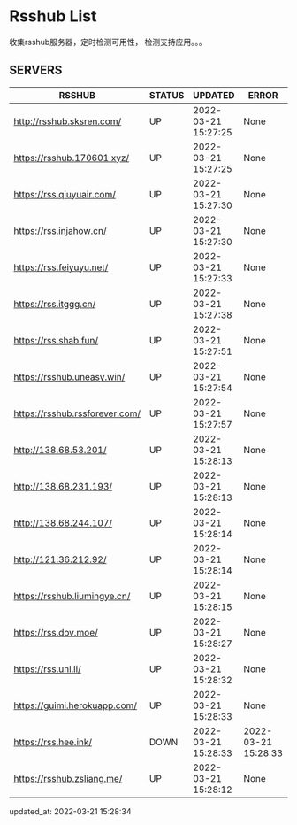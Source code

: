 # Rsshub List

收集rsshub服务器，定时检测可用性， 检测支持应用。。。


## SERVERS

|  RSSHUB   | STATUS  | UPDATED  | ERROR  | TWITTER |  
|  ----  | ----  | ----  | ----  | ---- |  
| http://rsshub.sksren.com/ | UP | 2022-03-21 15:27:25 | None |OK|  
| https://rsshub.170601.xyz/ | UP | 2022-03-21 15:27:25 | None ||  
| https://rss.qiuyuair.com/ | UP | 2022-03-21 15:27:30 | None ||  
| https://rss.injahow.cn/ | UP | 2022-03-21 15:27:30 | None ||  
| https://rss.feiyuyu.net/ | UP | 2022-03-21 15:27:33 | None ||  
| https://rss.itggg.cn/ | UP | 2022-03-21 15:27:38 | None ||  
| https://rss.shab.fun/ | UP | 2022-03-21 15:27:51 | None |OK|  
| https://rsshub.uneasy.win/ | UP | 2022-03-21 15:27:54 | None |OK|  
| https://rsshub.rssforever.com/ | UP | 2022-03-21 15:27:57 | None ||  
| http://138.68.53.201/ | UP | 2022-03-21 15:28:13 | None ||  
| http://138.68.231.193/ | UP | 2022-03-21 15:28:13 | None ||  
| http://138.68.244.107/ | UP | 2022-03-21 15:28:14 | None ||  
| http://121.36.212.92/ | UP | 2022-03-21 15:28:14 | None ||  
| https://rsshub.liumingye.cn/ | UP | 2022-03-21 15:28:15 | None ||  
| https://rss.dov.moe/ | UP | 2022-03-21 15:28:27 | None ||  
| https://rss.unl.li/ | UP | 2022-03-21 15:28:32 | None ||  
| https://guimi.herokuapp.com/ | UP | 2022-03-21 15:28:33 | None ||  
| https://rss.hee.ink/ | DOWN | 2022-03-21 15:28:33 | 2022-03-21 15:28:33 |  
| https://rsshub.zsliang.me/ | UP | 2022-03-21 15:28:12 | None |OK|  
  

updated_at: 2022-03-21 15:28:34  

